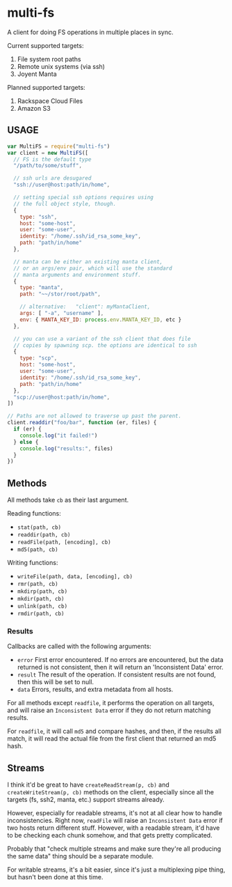 # multi-fs

A client for doing FS operations in multiple places in sync.

Current supported targets:

1. File system root paths
2. Remote unix systems (via ssh)
3. Joyent Manta

Planned supported targets:

1. Rackspace Cloud Files
2. Amazon S3

## USAGE

```javascript
var MultiFS = require("multi-fs")
var client = new MultiFS([
  // FS is the default type
  "/path/to/some/stuff",

  // ssh urls are desugared
  "ssh://user@host:path/in/home",

  // setting special ssh options requires using
  // the full object style, though.
  {
    type: "ssh",
    host: "some-host",
    user: "some-user",
    identity: "/home/.ssh/id_rsa_some_key",
    path: "path/in/home"
  },

  // manta can be either an existing manta client,
  // or an args/env pair, which will use the standard
  // manta arguments and environment stuff.
  {
    type: "manta",
    path: "~~/stor/root/path",

    // alternative:   "client": myMantaClient,
    args: [ "-a", "username" ],
    env: { MANTA_KEY_ID: process.env.MANTA_KEY_ID, etc }
  },

  // you can use a variant of the ssh client that does file
  // copies by spawning scp. the options are identical to ssh
  {
    type: "scp",
    host: "some-host",
    user: "some-user",
    identity: "/home/.ssh/id_rsa_some_key",
    path: "path/in/home"
  },
  "scp://user@host:path/in/home",
])

// Paths are not allowed to traverse up past the parent.
client.readdir("foo/bar", function (er, files) {
  if (er) {
    console.log("it failed!")
  } else {
    console.log("results:", files)
  }
})
```

## Methods

All methods take `cb` as their last argument.

Reading functions:

* `stat(path, cb)`
* `readdir(path, cb)`
* `readFile(path, [encoding], cb)`
* `md5(path, cb)`

Writing functions:

* `writeFile(path, data, [encoding], cb)`
* `rmr(path, cb)`
* `mkdirp(path, cb)`
* `mkdir(path, cb)`
* `unlink(path, cb)`
* `rmdir(path, cb)`

### Results

Callbacks are called with the following arguments:

* `error` First error encountered.  If no errors are encountered, but
  the data returned is not consistent, then it will return an
  'Inconsistent Data' error.
* `result`  The result of the operation.  If consistent results are
  not found, then this will be set to null.
* `data`  Errors, results, and extra metadata from all hosts.

For all methods except `readfile`, it performs the operation on all
targets, and will raise an `Inconsistent Data` error if they do not
return matching results.

For `readfile`, it will call `md5` and compare hashes, and then, if
the results all match, it will read the actual file from the first
client that returned an md5 hash.

## Streams

I think it'd be great to have `createReadStream(p, cb)` and
`createWriteStream(p, cb)` methods on the client, especially since all
the targets (fs, ssh2, manta, etc.) support streams already.

However, especially for readable streams, it's not at all clear how to
handle inconsistencies.  Right now, `readFile` will raise an
`Inconsistent Data` error if two hosts return different stuff.
However, with a readable stream, it'd have to be checking each chunk
somehow, and that gets pretty complicated.

Probably that "check multiple streams and make sure they're all
producing the same data" thing should be a separate module.

For writable streams, it's a bit easier, since it's just a
multiplexing pipe thing, but hasn't been done at this time.
